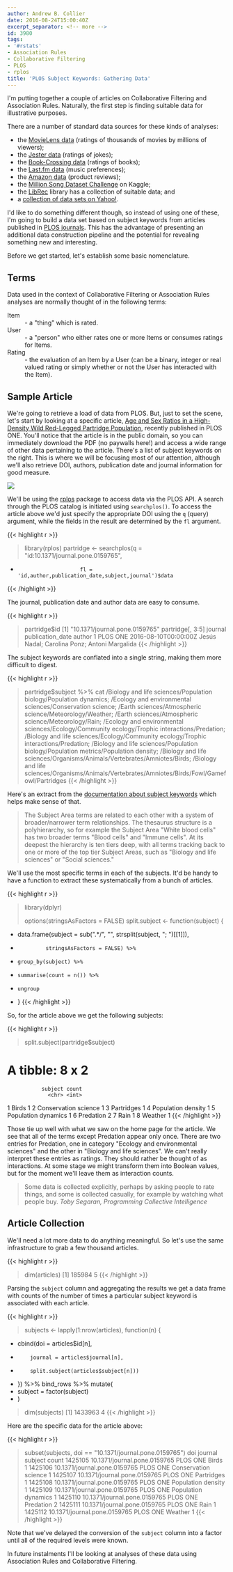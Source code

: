 ```yaml
---
author: Andrew B. Collier
date: 2016-08-24T15:00:40Z
excerpt_separator: <!-- more -->
id: 3980
tags:
- '#rstats'
- Association Rules
- Collaborative Filtering
- PLOS
- rplos
title: 'PLOS Subject Keywords: Gathering Data'
---
```


I'm putting together a couple of articles on Collaborative Filtering and Association Rules. Naturally, the first step is finding suitable data for illustrative purposes.

<!--more-->

There are a number of standard data sources for these kinds of analyses:

* the [MovieLens data](http://grouplens.org/datasets/movielens/) (ratings of thousands of movies by millions of viewers); 
* the [Jester data](http://eigentaste.berkeley.edu/dataset/) (ratings of jokes); 
* the [Book-Crossing data](http://www2.informatik.uni-freiburg.de/~cziegler/BX/) (ratings of books); 
* the [Last.fm data](http://www.dtic.upf.edu/~ocelma/MusicRecommendationDataset/index.html) (music preferences); 
* the [Amazon data](https://snap.stanford.edu/data/web-Amazon.html) (product reviews); 
* the [Million Song Dataset Challenge](https://www.kaggle.com/c/msdchallenge) on Kaggle; 
* the [LibRec](http://www.librec.net/datasets.html) library has a collection of suitable data; and 
* a [collection of data sets on Yahoo!](http://webscope.sandbox.yahoo.com/catalog.php?datatype=r).

I'd like to do something different though, so instead of using one of these, I'm going to build a data set based on subject keywords from articles published in [PLOS journals](https://www.plos.org/). This has the advantage of presenting an additional data construction pipeline and the potential for revealing something new and interesting.

Before we get started, let's establish some basic nomenclature.

## Terms

Data used in the context of Collaborative Filtering or Association Rules analyses are normally thought of in the following terms:

<dl>
    <dt>Item</dt>
    <dd>- a "thing" which is rated.</dd>
    <dt>User</dt>
    <dd>- a "person" who either rates one or more Items or consumes ratings for Items.</dd>
    <dt>Rating</dt>
    <dd>- the evaluation of an Item by a User (can be a binary, integer or real valued rating or simply whether or not the User has interacted with the Item).</dd>
</dl>

## Sample Article

We're going to retrieve a load of data from PLOS. But, just to set the scene, let's start by looking at a specific article, [Age and Sex Ratios in a High-Density Wild Red-Legged Partridge Population](http://journals.plos.org/plosone/article?id=info%3Adoi%2F10.1371%2Fjournal.pone.0159765), recently published in PLOS ONE. You'll notice that the article is in the public domain, so you can immediately download the PDF (no paywalls here!) and access a wide range of other data pertaining to the article. There's a list of subject keywords on the right. This is where we will be focusing most of our attention, although we'll also retrieve DOI, authors, publication date and journal information for good measure.

<img src="/img/2016/08/journal.pone_.0159765.png">

We'll be using the [rplos](https://cran.r-project.org/web/packages/rplos/index.html) package to access data via the PLOS API. A search through the PLOS catalog is initiated using `searchplos()`. To access the article above we'd just specify the appropriate DOI using the `q` (query) argument, while the fields in the result are determined by the `fl` argument.

{{< highlight r >}}
> library(rplos)
> partridge <- searchplos(q = "id:10.1371/journal.pone.0159765",
+                         fl = 'id,author,publication_date,subject,journal')$data
{{< /highlight >}}

The journal, publication date and author data are easy to consume.

{{< highlight r >}}
> partridge$id
[1] "10.1371/journal.pone.0159765"
> partridge[, 3:5]
   journal     publication_date                                       author
1 PLOS ONE 2016-08-10T00:00:00Z Jesús Nadal; Carolina Ponz; Antoni Margalida
{{< /highlight >}}

The subject keywords are conflated into a single string, making them more difficult to digest.

{{< highlight r >}}
> partridge$subject %>% cat
/Biology and life sciences/Population biology/Population dynamics;
/Ecology and environmental sciences/Conservation science;
/Earth sciences/Atmospheric science/Meteorology/Weather;
/Earth sciences/Atmospheric science/Meteorology/Rain;
/Ecology and environmental sciences/Ecology/Community ecology/Trophic interactions/Predation;
/Biology and life sciences/Ecology/Community ecology/Trophic interactions/Predation;
/Biology and life sciences/Population biology/Population metrics/Population density;
/Biology and life sciences/Organisms/Animals/Vertebrates/Amniotes/Birds;
/Biology and life sciences/Organisms/Animals/Vertebrates/Amniotes/Birds/Fowl/Gamefowl/Partridges
{{< /highlight >}}

Here's an extract from the [documentation about subject keywords](http://journals.plos.org/plosone/s/help-using-this-site#loc-subject-areas) which helps make sense of that.

<blockquote>
The Subject Area terms are related to each other with a system of broader/narrower term relationships. The thesaurus structure is a polyhierarchy, so for example the Subject Area "White blood cells" has two broader terms "Blood cells" and "Immune cells". At its deepest the hierarchy is ten tiers deep, with all terms tracking back to one or more of the top tier Subject Areas, such as "Biology and life sciences" or "Social sciences."
</blockquote>

We'll use the most specific terms in each of the subjects. It'd be handy to have a function to extract these systematically from a bunch of articles.

{{< highlight r >}}
> library(dplyr)
> 
> options(stringsAsFactors = FALSE)
> split.subject <- function(subject) {
+   data.frame(subject = sub(".*/", "", strsplit(subject, "; ")[[1]]),
+              stringsAsFactors = FALSE) %>%
+     group_by(subject) %>%
+     summarise(count = n()) %>%
+     ungroup
+ }
{{< /highlight >}}

So, for the article above we get the following subjects:

{{< highlight r >}}
> split.subject(partridge$subject)
# A tibble: 8 x 2
               subject count
                 <chr> <int>
1                Birds     1
2 Conservation science     1
3           Partridges     1
4   Population density     1
5  Population dynamics     1
6            Predation     2
7                 Rain     1
8              Weather     1
{{< /highlight >}}

Those tie up well with what we saw on the home page for the article. We see that all of the terms except Predation appear only once. There are two entries for Predation, one in category "Ecology and environmental sciences" and the other in "Biology and life sciences". We can't really interpret these entries as ratings. They should rather be thought of as interactions. At some stage we might transform them into Boolean values, but for the moment we'll leave them as interaction counts.

<blockquote>
Some data is collected explicitly, perhaps by asking people to rate things, and some is collected casually, for example by watching what people buy.
<cite>Toby Segaran, Programming Collective Intelligence</cite>
</blockquote>

## Article Collection

We'll need a lot more data to do anything meaningful. So let's use the same infrastructure to grab a few thousand articles.

{{< highlight r >}}
> dim(articles)
[1] 185984      5
{{< /highlight >}}

Parsing the `subject` column and aggregating the results we get a data frame with counts of the number of times a particular subject keyword is associated with each article.

{{< highlight r >}}
> subjects <- lapply(1:nrow(articles), function(n) {
+   cbind(doi = articles$id[n],
+         journal = articles$journal[n],
+         split.subject(articles$subject[n]))
+ }) %>% bind_rows %>% mutate(
+   subject = factor(subject)
+ )
> dim(subjects)
[1] 1433963       4
{{< /highlight >}}

Here are the specific data for the article above:

{{< highlight r >}}
> subset(subjects, doi == "10.1371/journal.pone.0159765")
                                 doi  journal              subject count
1425105 10.1371/journal.pone.0159765 PLOS ONE                Birds     1
1425106 10.1371/journal.pone.0159765 PLOS ONE Conservation science     1
1425107 10.1371/journal.pone.0159765 PLOS ONE           Partridges     1
1425108 10.1371/journal.pone.0159765 PLOS ONE   Population density     1
1425109 10.1371/journal.pone.0159765 PLOS ONE  Population dynamics     1
1425110 10.1371/journal.pone.0159765 PLOS ONE            Predation     2
1425111 10.1371/journal.pone.0159765 PLOS ONE                 Rain     1
1425112 10.1371/journal.pone.0159765 PLOS ONE              Weather     1
{{< /highlight >}}

Note that we've delayed the conversion of the `subject` column into a factor until all of the required levels were known. 

In future instalments I'll be looking at analyses of these data using Association Rules and Collaborative Filtering.
